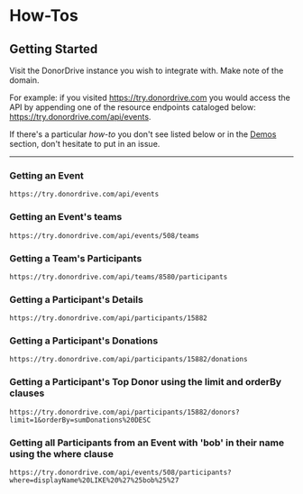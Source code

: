 # How-Tos

## Getting Started
Visit the DonorDrive instance you wish to integrate with. Make note of the domain.

For example: if you visited https://try.donordrive.com you would access the API by appending one of the resource endpoints cataloged below: https://try.donordrive.com/api/events.

If there's a particular *how-to* you don't see listed below or in the [Demos](/demos/demos.md) section, don't hesitate to put in an issue.

---

### Getting an Event
`https://try.donordrive.com/api/events`
### Getting an Event's teams
`https://try.donordrive.com/api/events/508/teams`
### Getting a Team's Participants
`https://try.donordrive.com/api/teams/8580/participants`
### Getting a Participant's Details
`https://try.donordrive.com/api/participants/15882`
### Getting a Participant's Donations
`https://try.donordrive.com/api/participants/15882/donations`
### Getting a Participant's Top Donor using the limit and orderBy clauses
`https://try.donordrive.com/api/participants/15882/donors?limit=1&orderBy=sumDonations%20DESC`
### Getting all Participants from an Event with 'bob' in their name using the where clause
`https://try.donordrive.com/api/events/508/participants?where=displayName%20LIKE%20%27%25bob%25%27`
